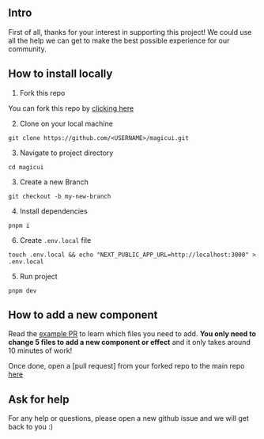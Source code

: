 ## Intro

First of all, thanks for your interest in supporting this project! We could use all the help we can get to make the best possible experience for our community.

## How to install locally

1. Fork this repo

You can fork this repo by [clicking here](https://github.com/magicuidesign/magicui/fork)

2. Clone on your local machine

```
git clone https://github.com/<USERNAME>/magicui.git
```

3. Navigate to project directory

```
cd magicui
```

3. Create a new Branch

```
git checkout -b my-new-branch
```

4. Install dependencies

```
pnpm i
```

6. Create `.env.local` file

```
touch .env.local && echo "NEXT_PUBLIC_APP_URL=http://localhost:3000" > .env.local
```

5. Run project

```
pnpm dev
```

## How to add a new component

Read the [example PR](https://github.com/magicuidesign/magicui/pull/12) to learn which files you need to add. **You only need to change 5 files to add a new component or effect** and it only takes around 10 minutes of work!

Once done, open a [pull request] from your forked repo to the main repo [here](https://github.com/magicuidesign/magicui/compare)

## Ask for help

For any help or questions, please open a new github issue and we will get back to you :)

